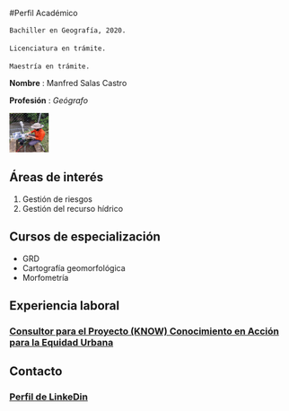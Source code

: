#Perfil Académico

    Bachiller en Geografía, 2020.
    
    Licenciatura en trámite.
    
    Maestría en trámite.
    

**Nombre** : Manfred Salas Castro

**Profesión** : *Geógrafo*

<img src="CV.jpg" alt="CV" width="70" height="70" />

## Áreas de interés
1. Gestión de riesgos  
2. Gestión del recurso hídrico

## Cursos de especialización
- GRD
- Cartografía geomorfológica
- Morfometría

## Experiencia laboral 
### [Consultor para el Proyecto (KNOW) Conocimiento en Acción para la Equidad Urbana](https://www.urbantransformations.ox.ac.uk/project/knowledge-in-action-for-urban-equality-know/#:~:text=Knowledge%20in%20Action%20for%20Urban%20Equality%20(KNOW)%20is%20a%20response,transformative%20research%2C%20and%20capacity%20building.)
## Contacto   
### [Perfil de LinkeDin](https://cr.linkedin.com/in/manfredsalascastro)


